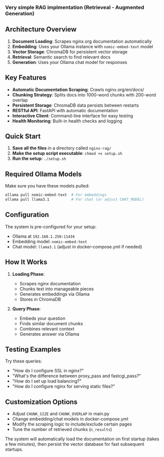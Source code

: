 ### Very simple RAG implmentation (Retrieveal - Augmented Generation)

## **Architecture Overview**

1. **Document Loading**: Scrapes nginx.org documentation automatically
2. **Embedding**: Uses your Ollama instance with `nomic-embed-text` model
3. **Vector Storage**: ChromaDB for persistent vector storage
4. **Retrieval**: Semantic search to find relevant docs
5. **Generation**: Uses your Ollama chat model for responses

## **Key Features**

- **Automatic Documentation Scraping**: Crawls nginx.org/en/docs/
- **Chunking Strategy**: Splits docs into 1000-word chunks with 200-word overlap
- **Persistent Storage**: ChromaDB data persists between restarts
- **RESTful API**: FastAPI with automatic documentation
- **Interactive Client**: Command-line interface for easy testing
- **Health Monitoring**: Built-in health checks and logging

## **Quick Start**

1. **Save all the files** in a directory called `nginx-rag/`
2. **Make the setup script executable**: `chmod +x setup.sh`
3. **Run the setup**: `./setup.sh`

## **Required Ollama Models**

Make sure you have these models pulled:
```bash
ollama pull nomic-embed-text  # For embeddings
ollama pull llama3.1          # For chat (or adjust CHAT_MODEL)
```

## **Configuration**

The system is pre-configured for your setup:
- Ollama at `192.168.1.250:11434`
- Embedding model: `nomic-embed-text`
- Chat model: `llama3.1` (adjust in docker-compose.yml if needed)

## **How It Works**

1. **Loading Phase**: 
   - Scrapes nginx documentation
   - Chunks text into manageable pieces
   - Generates embeddings via Ollama
   - Stores in ChromaDB

2. **Query Phase**:
   - Embeds your question
   - Finds similar document chunks
   - Combines relevant context
   - Generates answer via Ollama

## **Testing Examples**

Try these queries:
- "How do I configure SSL in nginx?"
- "What's the difference between proxy_pass and fastcgi_pass?"
- "How do I set up load balancing?"
- "How do I configure nginx for serving static files?"

## **Customization Options**

- Adjust `CHUNK_SIZE` and `CHUNK_OVERLAP` in main.py
- Change embedding/chat models in docker-compose.yml
- Modify the scraping logic to include/exclude certain pages
- Tune the number of retrieved chunks (`n_results`)

The system will automatically load the documentation on first startup (takes a few minutes), then persist the vector database for fast subsequent startups.
